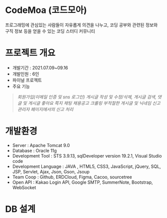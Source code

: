 # CodeMoa (코드모아)
프로그래밍에 관심있는 사람들이 자유롭게 의견을 나누고, 코딩 공부와 관련된 정보와 구직 정보 등을 얻을 수 있는 코딩 스터디 커뮤니티

# 프로젝트 개요
* 개발기간 : 2021.07.09~09.16
* 개발인원 : 6인
* 파이널 프로젝트
* 주요 기능
 >*회원가입(이메일 인증 및 sns 로그인)*
 >*게시글 작성 및 수정/삭제, 게시글 검색, 댓글 및 게시글 좋아요*
 >*쪽지*
 >*채팅*
 >*채용공고 크롤링*
 >*부적절한 게시글 및 닉네임 신고*
 >*관리자 페이지에서의 신고 처리*

# 개발환경
- Server : Apache Tomcat 9.0
- Database : Oracle 11g
- Development Tool : STS  3.9.13, sqlDeveloper version 19.2.1, Visual Studio code
- Development Language :  JAVA , HTML5, CSS3, JavaScript, jQuery, SQL, JSP, Servlet, Ajax, Json, Gson, Jsoup
- Team Coop : Github, ERDCloud, Figma, Cacoo, sourcetree
- Open API : Kakao Login API, Google SMTP, SummerNote,  Bootstrap, WebSocket

# DB 설계

#
